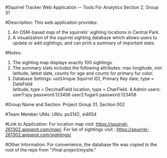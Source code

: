 #Squirrel Tracker Web Application -- Tools For Analytics Section 2, Group 31

#Description:
This web application provides: 
1. An OSM-based map of the squirrels' sighting locations in Central Park. 
2. A visualization of the squirrel sighting database which allows users to update or add sightings, and can print a summary of important stats. 

#Notes:
1. The sighting map displays exactly 100 sightings.
2. The summary stats includes the following attributes: max longitude, min latitude, latest date, counts for age and counts for primary fur color. 
3. Database Settings:
	usi(Unique Squirrel ID), Primary Key
	date, type = DateField	
	latitude, type = DecimalField
	location, type = CharField.
4.Admin users:
	user1:spy
	password:123456
	user2:fugarli
	password:123456

#Group Name and Section:
	Project Group 31, Section 002

#Team Member UNIs:
	UNIs: ps3142, sl4654
    
#Link to Application:
    For location map visit: https://squirrel-261302.appspot.com/map/.
    For list of sightings visit : https://squirrel-261302.appspot.com/sightings/

#Other Information:
For convenience, the database file was copied to the root of the repo from "/final project/mysite." 


